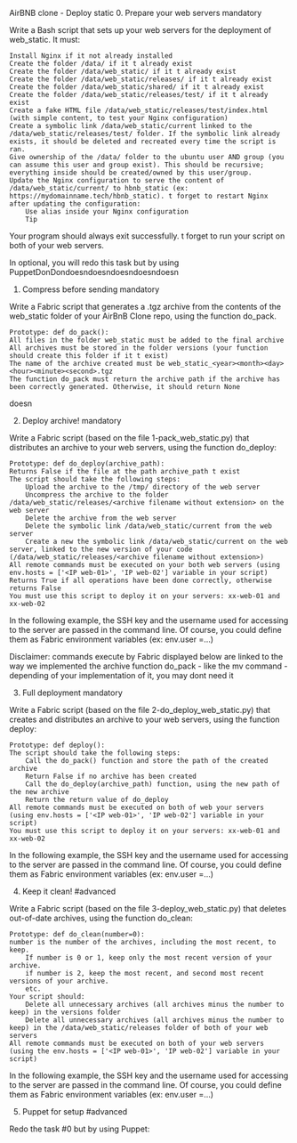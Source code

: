 AirBNB clone - Deploy static
0. Prepare your web servers
mandatory

Write a Bash script that sets up your web servers for the deployment of web_static. It must:

    Install Nginx if it not already installed
    Create the folder /data/ if it t already exist
    Create the folder /data/web_static/ if it t already exist
    Create the folder /data/web_static/releases/ if it t already exist
    Create the folder /data/web_static/shared/ if it t already exist
    Create the folder /data/web_static/releases/test/ if it t already exist
    Create a fake HTML file /data/web_static/releases/test/index.html (with simple content, to test your Nginx configuration)
    Create a symbolic link /data/web_static/current linked to the /data/web_static/releases/test/ folder. If the symbolic link already exists, it should be deleted and recreated every time the script is ran.
    Give ownership of the /data/ folder to the ubuntu user AND group (you can assume this user and group exist). This should be recursive; everything inside should be created/owned by this user/group.
    Update the Nginx configuration to serve the content of /data/web_static/current/ to hbnb_static (ex: https://mydomainname.tech/hbnb_static). t forget to restart Nginx after updating the configuration:
        Use alias inside your Nginx configuration
        Tip

Your program should always exit successfully. t forget to run your script on both of your web servers.

In optional, you will redo this task but by using PuppetDonDondoesndoesndoesndoesndoesn


1. Compress before sending
mandatory

Write a Fabric script that generates a .tgz archive from the contents of the web_static folder of your AirBnB Clone repo, using the function do_pack.

    Prototype: def do_pack():
    All files in the folder web_static must be added to the final archive
    All archives must be stored in the folder versions (your function should create this folder if it t exist)
    The name of the archive created must be web_static_<year><month><day><hour><minute><second>.tgz
    The function do_pack must return the archive path if the archive has been correctly generated. Otherwise, it should return None
doesn


2. Deploy archive!
mandatory

Write a Fabric script (based on the file 1-pack_web_static.py) that distributes an archive to your web servers, using the function do_deploy:

    Prototype: def do_deploy(archive_path):
    Returns False if the file at the path archive_path t exist
    The script should take the following steps:
        Upload the archive to the /tmp/ directory of the web server
        Uncompress the archive to the folder /data/web_static/releases/<archive filename without extension> on the web server
        Delete the archive from the web server
        Delete the symbolic link /data/web_static/current from the web server
        Create a new the symbolic link /data/web_static/current on the web server, linked to the new version of your code (/data/web_static/releases/<archive filename without extension>)
    All remote commands must be executed on your both web servers (using env.hosts = ['<IP web-01>', 'IP web-02'] variable in your script)
    Returns True if all operations have been done correctly, otherwise returns False
    You must use this script to deploy it on your servers: xx-web-01 and xx-web-02

In the following example, the SSH key and the username used for accessing to the server are passed in the command line. Of course, you could define them as Fabric environment variables (ex: env.user =...)

Disclaimer: commands execute by Fabric displayed below are linked to the way we implemented the archive function do_pack - like the mv command - depending of your implementation of it, you may dont need it



3. Full deployment
mandatory

Write a Fabric script (based on the file 2-do_deploy_web_static.py) that creates and distributes an archive to your web servers, using the function deploy:

    Prototype: def deploy():
    The script should take the following steps:
        Call the do_pack() function and store the path of the created archive
        Return False if no archive has been created
        Call the do_deploy(archive_path) function, using the new path of the new archive
        Return the return value of do_deploy
    All remote commands must be executed on both of web your servers (using env.hosts = ['<IP web-01>', 'IP web-02'] variable in your script)
    You must use this script to deploy it on your servers: xx-web-01 and xx-web-02

In the following example, the SSH key and the username used for accessing to the server are passed in the command line. Of course, you could define them as Fabric environment variables (ex: env.user =...)


4. Keep it clean!
#advanced

Write a Fabric script (based on the file 3-deploy_web_static.py) that deletes out-of-date archives, using the function do_clean:

    Prototype: def do_clean(number=0):
    number is the number of the archives, including the most recent, to keep.
        If number is 0 or 1, keep only the most recent version of your archive.
        if number is 2, keep the most recent, and second most recent versions of your archive.
        etc.
    Your script should:
        Delete all unnecessary archives (all archives minus the number to keep) in the versions folder
        Delete all unnecessary archives (all archives minus the number to keep) in the /data/web_static/releases folder of both of your web servers
    All remote commands must be executed on both of your web servers (using the env.hosts = ['<IP web-01>', 'IP web-02'] variable in your script)

In the following example, the SSH key and the username used for accessing to the server are passed in the command line. Of course, you could define them as Fabric environment variables (ex: env.user =...)


5. Puppet for setup
#advanced

Redo the task #0 but by using Puppet: